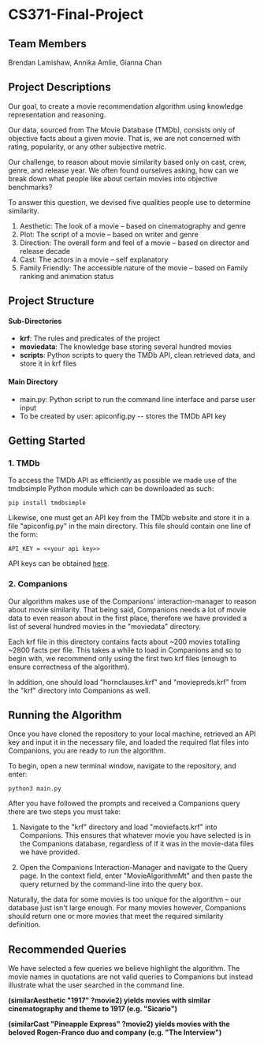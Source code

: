 # CS371-Final-Project

## Team Members
Brendan Lamishaw, Annika Amlie, Gianna Chan

## Project Descriptions

Our goal, to create a movie recommendation algorithm using knowledge representation and reasoning. 

Our data, sourced from The Movie Database (TMDb), consists only of objective facts about a given movie. 
That is, we are not concerned with rating, popularity, or any other subjective metric. 

Our challenge, to reason about movie similarity based only on cast, crew, genre, and release year. We often found ourselves
asking, how can we break down what people like about certain movies into objective benchmarks?

To answer this question, we devised five qualities people use to determine similarity.

1. Aesthetic: The look of a movie – based on cinematography and genre
2. Plot: The script of a movie – based on writer and genre
3. Direction: The overall form and feel of a movie – based on director and release decade
4. Cast: The actors in a movie – self explanatory
5. Family Friendly: The accessible nature of the movie – based on Family ranking and animation status

## Project Structure

#### Sub-Directories
* **krf**: The rules and predicates of the project
* **moviedata**: The knowledge base storing several hundred movies
* **scripts**: Python scripts to query the TMDb API, clean retrieved data, and store it in krf files

#### Main Directory
* main.py: Python script to run the command line interface and parse user input
* To be created by user: apiconfig.py -- stores the TMDb API key


## Getting Started

### 1. TMDb
To access the TMDb API as efficiently as possible we made use of the tmdbsimple Python module which can be downloaded as such:

`pip install tmdbsimple`

Likewise, one must get an API key from the TMDb website and store it in a file "apiconfig.py" in the main directory. This file should contain one line of the form:

`API_KEY = <<your api key>>`

API keys can be obtained [here](https://developers.themoviedb.org/3/getting-started/introduction).

### 2. Companions

Our algorithm makes use of the Companions' interaction-manager to reason about movie similarity. That being said, Companions
needs a lot of movie data to even reason about in the first place, therefore we have provided a list of several
hundred movies in the "moviedata" directory.

Each krf file in this directory contains facts about ~200 movies totalling ~2800 facts per file. This takes a 
while to load in Companions and so to begin with, we recommend only using the first two krf files (enough to ensure
correctness of the algorithm). 

In addition, one should load "hornclauses.krf" and "moviepreds.krf" from the "krf" directory into 
Companions as well.

## Running the Algorithm

Once you have cloned the repository to your local machine, retrieved an API key and input it in the necessary file, and 
loaded the required flat files into Companions, you are ready to run the algorithm. 

To begin, open a new terminal window, navigate to the repository, and enter:

`python3 main.py`

After you have followed the prompts and received a Companions query there are two steps you must take:

1. Navigate to the "krf" directory and load "moviefacts.krf" into Companions. This ensures that
whatever movie you have selected is in the Companions database, regardless of if it was in the movie-data files
we have provided.

2. Open the Companions Interaction-Manager and navigate to the Query page. In the context field, enter "MovieAlgorithmMt" 
and then paste the query returned by the command-line into the query box.

Naturally, the data for some movies is too unique for the algorithm – our database just isn't large enough. For many 
movies however, Companions should return one or more movies that meet the required similarity definition.

## Recommended Queries

We have selected a few queries we believe highlight the algorithm. The movie names in quotations are not valid queries to Companions but instead illustrate what the user searched in the command line.

**(similarAesthetic "1917" ?movie2) yields movies with similar cinematography and theme to 1917 (e.g. "Sicario")**

**(similarCast "Pineapple Express" ?movie2) yields movies with the beloved Rogen-Franco duo and company (e.g. "The Interview")**


